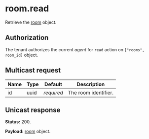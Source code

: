 # room.read

Retrieve the [room](../room.md#room) object.

## Authorization

The tenant authorizes the current _agent_ for `read` action on `["rooms", room_id]` object.

## Multicast request

Name  | Type | Default    | Description
----- | ---- | ---------- | --------------------
id    | uuid | _required_ | The room identifier.

## Unicast response

**Status:** 200.

**Payload:** [room](../room.md#room) object.
